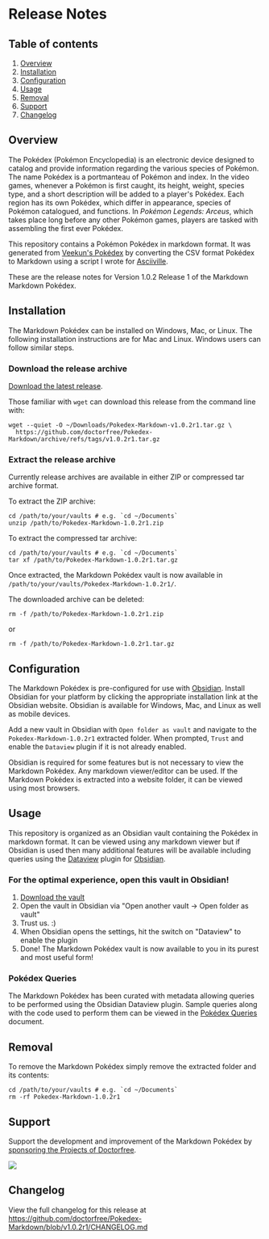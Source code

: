 # Release Notes

## Table of contents

1. [Overview](#overview)
1. [Installation](#installation)
1. [Configuration](#configuration)
1. [Usage](#usage)
1. [Removal](#removal)
1. [Support](#support)
1. [Changelog](#changelog)

## Overview

The Pokédex (Pokémon Encyclopedia) is an electronic device designed to catalog and provide information regarding the various species of Pokémon. The name Pokédex is a portmanteau of Pokémon and index. In the video games, whenever a Pokémon is first caught, its height, weight, species type, and a short description will be added to a player's Pokédex. Each region has its own Pokédex, which differ in appearance, species of Pokémon catalogued, and functions. In *Pokémon Legends: Arceus*, which takes place long before any other Pokémon games, players are tasked with assembling the first ever Pokédex.

This repository contains a Pokémon Pokédex in markdown format. It was generated from [Veekun's Pokédex](https://github.com/veekun/pokedex) by converting the CSV format Pokédex to Markdown using a script I wrote for [Asciiville](https://github.com/doctorfree/Asciiville.git).

These are the release notes for Version 1.0.2 Release 1 of the Markdown Markdown Pokédex.

## Installation

The Markdown Pokédex can be installed on Windows, Mac, or Linux. The following installation instructions are for Mac and Linux. Windows users can follow similar steps.

### Download the release archive

[Download the latest release](https://github.com/doctorfree/Pokedex-Markdown/releases/latest).

Those familiar with `wget` can download this release from the command line with:

```shell
wget --quiet -O ~/Downloads/Pokedex-Markdown-v1.0.2r1.tar.gz \
  https://github.com/doctorfree/Pokedex-Markdown/archive/refs/tags/v1.0.2r1.tar.gz
```

### Extract the release archive

Currently release archives are available in either ZIP or compressed tar archive format.

To extract the ZIP archive:

```shell
cd /path/to/your/vaults # e.g. `cd ~/Documents`
unzip /path/to/Pokedex-Markdown-1.0.2r1.zip
```

To extract the compressed tar archive:

```shell
cd /path/to/your/vaults # e.g. `cd ~/Documents`
tar xf /path/to/Pokedex-Markdown-1.0.2r1.tar.gz
```

Once extracted, the Markdown Pokédex vault is now available in `/path/to/your/vaults/Pokedex-Markdown-1.0.2r1/`.

The downloaded archive can be deleted:

```shell
rm -f /path/to/Pokedex-Markdown-1.0.2r1.zip
```

or

```shell
rm -f /path/to/Pokedex-Markdown-1.0.2r1.tar.gz
```

## Configuration

The Markdown Pokédex is pre-configured for use with [Obsidian](https://obsidian.md). Install Obsidian for your platform by clicking the appropriate installation link at the Obsidian website. Obsidian is available for Windows, Mac, and Linux as well as mobile devices.

Add a new vault in Obsidian with `Open folder as vault` and navigate to the `Pokedex-Markdown-1.0.2r1` extracted folder. When prompted, `Trust` and enable the `Dataview` plugin if it is not already enabled.

Obsidian is required for some features but is not necessary to view the Markdown Pokédex. Any markdown viewer/editor can be used. If the Markdown Pokédex is extracted into a website folder, it can be viewed using most browsers.

## Usage

This repository is organized as an Obsidian vault containing the Pokédex in markdown format. It can be viewed using any markdown viewer but if Obsidian is used then many additional features will be available including queries using the [Dataview](https://blacksmithgu.github.io/obsidian-dataview/) plugin for [Obsidian](https://obsidian.md/).

### **For the optimal experience, open this vault in Obsidian!**

1. [Download the vault](https://github.com/doctorfree/Pokedex-Markdown/releases/latest)
3. Open the vault in Obsidian via "Open another vault -> Open folder as vault"
4. Trust us. :) 
5. When Obsidian opens the settings, hit the switch on "Dataview" to enable the plugin
6. Done! The Markdown Pokédex vault is now available to you in its purest and most useful form!

### Pokédex Queries

The Markdown Pokédex has been curated with metadata allowing queries to be performed using the Obsidian Dataview plugin. Sample queries along with the code used to perform them can be viewed in the [Pokédex Queries](pokedex_queries.md) document.

## Removal

To remove the Markdown Pokédex simply remove the extracted folder and its contents:

```shell
cd /path/to/your/vaults # e.g. `cd ~/Documents`
rm -rf Pokedex-Markdown-1.0.2r1
```

## Support

Support the development and improvement of the Markdown Pokédex by [sponsoring the Projects of Doctorfree](https://github.com/sponsors/doctorfree).

<a href="https://www.buymeacoffee.com/doctorfree"><img src="https://img.buymeacoffee.com/button-api/?text=Buy me a coffee&emoji=&slug=doctorfree&button_colour=5F7FFF&font_colour=ffffff&font_family=Lato&outline_colour=000000&coffee_colour=FFDD00"></a>

## Changelog

View the full changelog for this release at https://github.com/doctorfree/Pokedex-Markdown/blob/v1.0.2r1/CHANGELOG.md
